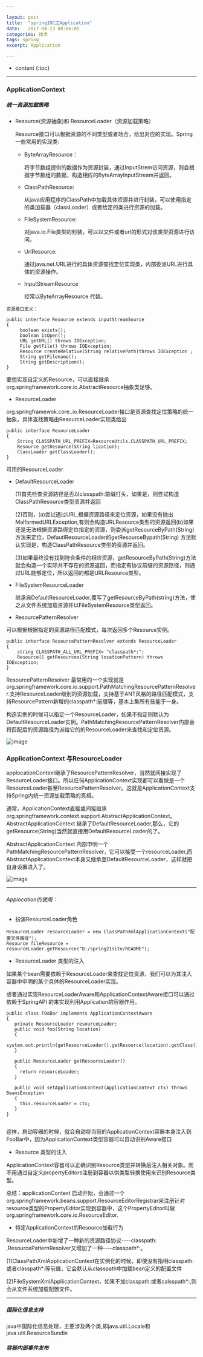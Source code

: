 ```yaml
---

layout: post
title:  "springIOC之Application"
date:   2017-04-23 00:06:05
categories: 技术
tags: spring
excerpt: Application

---
```



* content
{:toc}

---

###  ApplicationContext

#####  统一资源加载策略
- Resource(资源抽象)和 ResourceLoader（资源加载策略）

  Resource接口可以根据资源的不同类型或者场合，给出对应的实现。Spring一些常用的实现类:
  
  - ByteArrayResource：
  
    将字节数组提供的数据作为资源封装，通过InputStrem访问资源，则会根据字节数组的数据，构造相应的ByteArrayInputStream并返回。
  - ClassPathResource: 
    
    从java应用程序的ClassPath中加载具体资源并进行封装，可以使用指定的类加载器（classLoader）或者给定的类进行资源的加载。 

  - FileSystemResource:
    
    对java.io.File类型的封装，可以以文件或者url的形式对该类型资源进行访问。

  - UrlResource:
  
    通过java.net.URL进行的具体资源查找定位实现类，内部委派URL进行具体的资源操作。

  - InputStreamResource
  
    经常以ByteArrayResource 代替。

```
资源接口定义：

public interface Resource extends inputStreamSource
{
     boolean exists();
     boolean isOpen();
     URL getURL() throws IOException;
     File getFile() throws IOException;
     Resource createRelative(String relativePath)throws IOException ;
     String getFilename();
     String getDescription();
}
```
要想实现自定义的Resource，可以直接继承org.springframework.core.io.AbstractResource抽象类足够。


- ResourceLoader 

org.springframewok.core..io.ResourceLoader接口是资源查找定位策略的统一抽象，具体查找策略由ResourceLoader实现类给出

```
public interface ResourceLoader
{
    String CLASSPATH_URL_PREFIX=ResourceUtils.CLASSPATH_URL_PREFIX;
    Resource getResource(String lication);
    ClassLoader getClassLoader();
}
```
可用的ResourceLoader

- DefaultResourceLoader
 
  (1)首先检查资源路径是否以classpath:前缀打头，如果是，则尝试构造ClassPathResource类型资源并返回
 
  (2)否则，(a)尝试通过URL,根据资源路径来定位资源，如果没有抛出MalformedURLException,有则会构造URLResource类型的资源返回(b)如果还是无法根据资源路径定位指定的资源，则委派getResourceByPath(String)方法来定位，DefautlResourceLoader的getResourceBypath(String) 方法默认实现是，构造ClassPathResource类型的资源并返回。

  (3)如果最终没有找到符合条件的相应资源，getResourceByPath(String)方法就会构造一个实际并不存在的资源返回，而指定有协议前缀的资源路径，则通过URL能够定位，所以返回的都是URLResource类型。

- FileSystemResourceLoader

  继承自DefaultResourceLoader,覆写了getResourceByPath(string)方法，使之从文件系统加载资源并以FileSystemResource类型返回。
  
- ResourcePatternResolver

可以根据根据指定的资源路径匹配模式，每次返回多个Resource实例。
```
public interface ResourcePatternResolver extends ResourceLoader
{
    string CLASSPATH_ALL_URL_PREFIX= "classpath*:";
    Resource[] getResources(String locationPattern) throws IOException;
}

```

ResourcePatternResolver 最常用的一个实现就是org.springframework.core.io.support.PathMatchingResourcePatternResolver.支持ResourceLoader级别的资源加载，支持基于ANT风格的路径匹配模式，支持ResourcePattern新增的classpath*:前缀等，基本上集所有技能于一身。

构造实例的时候可以指定一个ResourceLoader，如果不指定则默认为DefaultResourceLoader实例。PathMatchingResourcePatternResolver内部会将匹配后的资源路径为派给它的的ResourceLoader来查找和定位资源。

![image](http://7xpuj1.com1.z0.glb.clouddn.com/resource.png)


###  ApplicationContext 与ResourceLoader

applocationContext继承了ResourcePatternResolver，当然就间接实现了ResourceLoader接口。所以任何ApplicationContext实现都可以看做是一个ResourceLoader甚至ResourcePatternResolver。这就是ApplicationContext支持Spring内统一资源加载策略的真相。

通常，ApplicationContext直接或间接继承org.springframework.context.support.AbstractApplicationContext。AbstractApplicationContext 继承了DefaultResourceLoader,那么，它的getResource(String)当然就直接用DefaultResourceLoader的了。


AbstractApplicationContext 内部申明一个PathMatchingResourcePatternResolver，它可以接受一个resourceLoader,而AbstractApplicationContext本身又继承至DefaultResourceLoader，这样就把自身设置进入了。

![image](http://7xpuj1.com1.z0.glb.clouddn.com/AbsractApplicationContext.png)


---

###### Applocation的使用：

- 扮演ResourceLoader角色


```
ResourceLoader resourceLoader = new ClassPathXmlApplicationContext("配置文件路径");
Resource fileResource = resourceLoader.getResource("D:/spring21site/README");
```



- ResourceLoader 类型的注入

如果某个bean需要依赖于ResourceLoader来查找定位资源，我们可以为其注入容器中申明的某个具体的ResourceLoader实现。

或者通过实现ResourceLoaderAware和ApplicationContextAware接口可以通过依赖于SpringAPI 的来实现利用Application的容器作用。

```
public class FOoBar implements ApplicationContextAware
{
   private ResourceLoader resourceLoader;
   public void foo(String location)
   {
      system.out.println(getResourceLoader().getResource(location).getClass());
   }

   public ResourceLoader getResourceLoader()
   {
     return resourceLoader;
   }

   public void setApplicationContext(ApplicationContext ctx) throws BeansException
   {
     this.resourceLoader = ctx;
   }
}


```

这样，启动容器的时候，就会自动将当前的ApplicationContext容器本身注入到FooBar中，因为ApplicationContext类型容器可以自动识别Aware接口

- Resource 类型的注入

ApplicationContext容器可以正确识别Resource类型并转换后注入相关对象。而不用通过自定义propertyEditors注册到容器以供类型转换使用来识别Resource类型。


总结：appliicationContext 启动开始，会通过一个org.springframework.beans.support.ResourceEditorRegistrar来注册针对resource类型的PropertyEditor实现到容器中，这个PropertyEditor叫做org.springframework.core.io.ResourceEditor.

- 特定ApplicationContext的Resource加载行为

ResourceLoader中新增了一种新的资源路径协议----classpath: ,ResourcePatternResolver又增加了一种----classpath*:。

 (1)ClassPathXmlApplicationContext在实例化的时候，即使没有指明classpath:或者classpath*:等前缀，它会默认从classpath中加载bean定义的配置文件

 (2)FileSystemXmlAppliicationContext，如果不加classpath:或者calsspath*:,则会从文件系统加载配置文件。

----


#####  国际化信息支持

java中国际化信息处理，主要涉及两个类,即java.util.Locale和java.util.ResourceBundle




#####  容器内部事件发布

